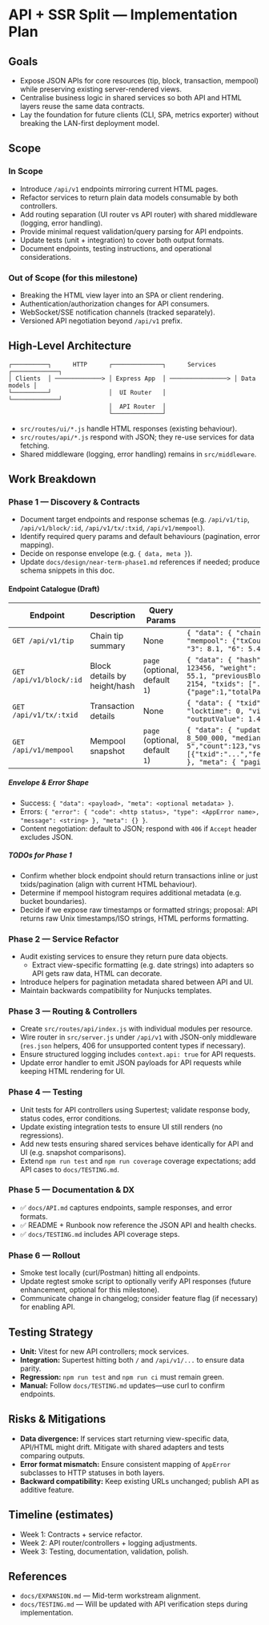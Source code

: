 # API + SSR Split — Implementation Plan

## Goals
- Expose JSON APIs for core resources (tip, block, transaction, mempool) while preserving existing server-rendered views.
- Centralise business logic in shared services so both API and HTML layers reuse the same data contracts.
- Lay the foundation for future clients (CLI, SPA, metrics exporter) without breaking the LAN-first deployment model.

## Scope
### In Scope
- Introduce `/api/v1` endpoints mirroring current HTML pages.
- Refactor services to return plain data models consumable by both controllers.
- Add routing separation (UI router vs API router) with shared middleware (logging, error handling).
- Provide minimal request validation/query parsing for API endpoints.
- Update tests (unit + integration) to cover both output formats.
- Document endpoints, testing instructions, and operational considerations.

### Out of Scope (for this milestone)
- Breaking the HTML view layer into an SPA or client rendering.
- Authentication/authorization changes for API consumers.
- WebSocket/SSE notification channels (tracked separately).
- Versioned API negotiation beyond `/api/v1` prefix.

## High-Level Architecture
```
┌──────────┐      HTTP      ┌──────────────┐      Services      ┌─────────────┐
│ Clients  │ ─────────────> │ Express App  │ ────────────────> │ Data models │
└──────────┘                │  UI Router   │                   └─────────────┘
                            │  API Router  │
                            └──────────────┘
```
- `src/routes/ui/*.js` handle HTML responses (existing behaviour).
- `src/routes/api/*.js` respond with JSON; they re-use services for data fetching.
- Shared middleware (logging, error handling) remains in `src/middleware`.

## Work Breakdown
### Phase 1 — Discovery & Contracts
- Document target endpoints and response schemas (e.g. `/api/v1/tip`, `/api/v1/block/:id`, `/api/v1/tx/:txid`, `/api/v1/mempool`).
- Identify required query params and default behaviours (pagination, error mapping).
- Decide on response envelope (e.g. `{ data, meta }`).
- Update `docs/design/near-term-phase1.md` references if needed; produce schema snippets in this doc.

#### Endpoint Catalogue (Draft)
| Endpoint | Description | Query Params | Response Snapshot |
|----------|-------------|--------------|-------------------|
| `GET /api/v1/tip` | Chain tip summary | None | `{ "data": { "chain": "main", "height": 800000, "bestHash": "...", "mempool": {"txCount":123, "bytes":456789}, "feeEstimates": {"1": 12.3, "3": 8.1, "6": 5.4 } }, "meta": { "generatedAt": ISODateString } }` |
| `GET /api/v1/block/:id` | Block details by height/hash | `page` (optional, default `1`) | `{ "data": { "hash": "...", "height": 123, "time": 1700000000, "size": 123456, "weight": 400000, "version": 4, "bits": "1d00ffff", "difficulty": 55.1, "previousBlockHash": "...", "nextBlockHash": "...", "txCount": 2154, "txids": ["..."], "pagination": {"page":1,"totalPages":87,"pageSize":25} }, "meta": { } }` |
| `GET /api/v1/tx/:txid` | Transaction details | None | `{ "data": { "txid": "...", "hash": "...", "size": 250, "weight": 1000, "locktime": 0, "vin": [...], "vout": [...], "inputValue": 1.5, "outputValue": 1.499, "fee": 0.001, "isRbf": false }, "meta": {} }` |
| `GET /api/v1/mempool` | Mempool snapshot | `page` (optional, default `1`) | `{ "data": { "updatedAt": ISODateString, "txCount": 12000, "virtualSize": 8_500_000, "medianFee": 25.3, "histogram": [{"range":"1-5","count":123,"vsize":4567}, ...], "recent": [{"txid":"...","feerate":12.5,"vsize":200,"ageSeconds":34,"isRbf":false}] }, "meta": { "pagination": {"page":1,"pageSize":25,"totalPages":480} } }` |

##### Envelope & Error Shape
- Success: `{ "data": <payload>, "meta": <optional metadata> }`.
- Errors: `{ "error": { "code": <http status>, "type": <AppError name>, "message": <string> }, "meta": {} }`.
- Content negotiation: default to JSON; respond with `406` if `Accept` header excludes JSON.

##### TODOs for Phase 1
- Confirm whether block endpoint should return transactions inline or just txids/pagination (align with current HTML behaviour).
- Determine if mempool histogram requires additional metadata (e.g. bucket boundaries).
- Decide if we expose raw timestamps or formatted strings; proposal: API returns raw Unix timestamps/ISO strings, HTML performs formatting.

### Phase 2 — Service Refactor
- Audit existing services to ensure they return pure data objects.
  - Extract view-specific formatting (e.g. date strings) into adapters so API gets raw data, HTML can decorate.
- Introduce helpers for pagination metadata shared between API and UI.
- Maintain backwards compatibility for Nunjucks templates.

### Phase 3 — Routing & Controllers
- Create `src/routes/api/index.js` with individual modules per resource.
- Wire router in `src/server.js` under `/api/v1` with JSON-only middleware (`res.json` helpers, 406 for unsupported content types if necessary).
- Ensure structured logging includes `context.api: true` for API requests.
- Update error handler to emit JSON payloads for API requests while keeping HTML rendering for UI.

### Phase 4 — Testing
- Unit tests for API controllers using Supertest; validate response body, status codes, error conditions.
- Update existing integration tests to ensure UI still renders (no regressions).
- Add new tests ensuring shared services behave identically for API and UI (e.g. snapshot comparisons).
- Extend `npm run test` and `npm run coverage` coverage expectations; add API cases to `docs/TESTING.md`.

### Phase 5 — Documentation & DX
- ✅ `docs/API.md` captures endpoints, sample responses, and error formats.
- ✅ README + Runbook now reference the JSON API and health checks.
- ✅ `docs/TESTING.md` includes API coverage steps.

### Phase 6 — Rollout
- Smoke test locally (curl/Postman) hitting all endpoints.
- Update regtest smoke script to optionally verify API responses (future enhancement, optional for this milestone).
- Communicate change in changelog; consider feature flag (if necessary) for enabling API.

## Testing Strategy
- **Unit:** Vitest for new API controllers; mock services.
- **Integration:** Supertest hitting both `/` and `/api/v1/...` to ensure data parity.
- **Regression:** `npm run test` and `npm run ci` must remain green.
- **Manual:** Follow `docs/TESTING.md` updates—use curl to confirm endpoints.

## Risks & Mitigations
- **Data divergence:** If services start returning view-specific data, API/HTML might drift. Mitigate with shared adapters and tests comparing outputs.
- **Error format mismatch:** Ensure consistent mapping of `AppError` subclasses to HTTP statuses in both layers.
- **Backward compatibility:** Keep existing URLs unchanged; publish API as additive feature.

## Timeline (estimates)
- Week 1: Contracts + service refactor.
- Week 2: API router/controllers + logging adjustments.
- Week 3: Testing, documentation, validation, polish.

## References
- `docs/EXPANSION.md` — Mid-term workstream alignment.
- `docs/TESTING.md` — Will be updated with API verification steps during implementation.
